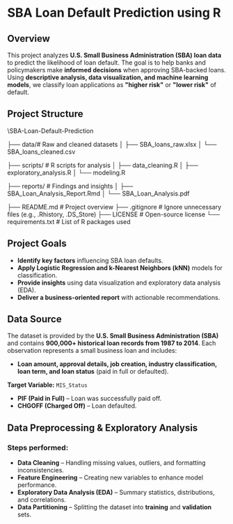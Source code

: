 # SBA Loan Default Prediction using R

## Overview
This project analyzes **U.S. Small Business Administration (SBA) loan data** to predict the likelihood of loan default. The goal is to help banks and policymakers make **informed decisions** when approving SBA-backed loans. Using **descriptive analysis, data visualization, and machine learning models**, we classify loan applications as **"higher risk"** or **"lower risk"** of default.

## Project Structure
\SBA-Loan-Default-Prediction

├── data/# Raw and cleaned datasets
│   ├── SBA_loans_raw.xlsx
│   └── SBA_loans_cleaned.csv

├── scripts/            # R scripts for analysis
│   ├── data_cleaning.R
│   ├── exploratory_analysis.R
│   └── modeling.R

├── reports/            # Findings and insights
│   ├── SBA_Loan_Analysis_Report.Rmd
│   └── SBA_Loan_Analysis.pdf

├── README.md           # Project overview
├── .gitignore          # Ignore unnecessary files (e.g., .Rhistory, .DS_Store)
├── LICENSE             # Open-source license
└── requirements.txt    # List of R packages used

## Project Goals
- **Identify key factors** influencing SBA loan defaults.
- **Apply Logistic Regression and k-Nearest Neighbors (kNN)** models for classification.
- **Provide insights** using data visualization and exploratory data analysis (EDA).
- **Deliver a business-oriented report** with actionable recommendations.

## Data Source
The dataset is provided by the **U.S. Small Business Administration (SBA)** and contains **900,000+ historical loan records from 1987 to 2014**. Each observation represents a small business loan and includes:
- **Loan amount, approval details, job creation, industry classification, loan term, and loan status** (paid in full or defaulted).

**Target Variable:** `MIS_Status`
- **PIF (Paid in Full)** – Loan was successfully paid off.
- **CHGOFF (Charged Off)** – Loan defaulted.

## Data Preprocessing & Exploratory Analysis
### Steps performed:
- **Data Cleaning** – Handling missing values, outliers, and formatting inconsistencies.
- **Feature Engineering** – Creating new variables to enhance model performance.
- **Exploratory Data Analysis (EDA)** – Summary statistics, distributions, and correlations.
- **Data Partitioning** – Splitting the dataset into **training** and **validation** sets.






















